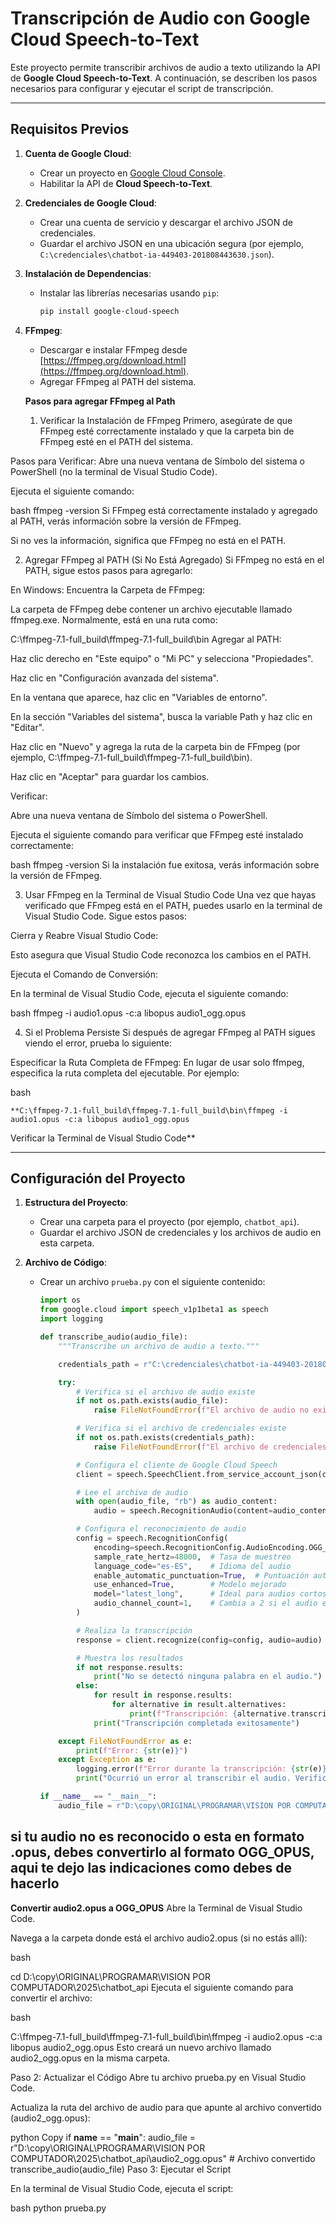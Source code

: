 # Transcripción de Audio con Google Cloud Speech-to-Text

Este proyecto permite transcribir archivos de audio a texto utilizando la API de **Google Cloud Speech-to-Text**. A continuación, se describen los pasos necesarios para configurar y ejecutar el script de transcripción.

---

## Requisitos Previos

1. **Cuenta de Google Cloud**:
   - Crear un proyecto en [Google Cloud Console](https://console.cloud.google.com/).
   - Habilitar la API de **Cloud Speech-to-Text**.

2. **Credenciales de Google Cloud**:
   - Crear una cuenta de servicio y descargar el archivo JSON de credenciales.
   - Guardar el archivo JSON en una ubicación segura (por ejemplo, `C:\credenciales\chatbot-ia-449403-201808443630.json`).

3. **Instalación de Dependencias**:
   - Instalar las librerías necesarias usando `pip`:
     ```bash
     pip install google-cloud-speech
     ```

4. **FFmpeg**:
   - Descargar e instalar FFmpeg desde [https://ffmpeg.org/download.html](https://ffmpeg.org/download.html).
   - Agregar FFmpeg al PATH del sistema.

   **Pasos para agregar FFmpeg al Path**
   1. Verificar la Instalación de FFmpeg
Primero, asegúrate de que FFmpeg esté correctamente instalado y que la carpeta bin de FFmpeg esté en el PATH del sistema.

Pasos para Verificar:
Abre una nueva ventana de Símbolo del sistema o PowerShell (no la terminal de Visual Studio Code).

Ejecuta el siguiente comando:

bash
ffmpeg -version
Si FFmpeg está correctamente instalado y agregado al PATH, verás información sobre la versión de FFmpeg.

Si no ves la información, significa que FFmpeg no está en el PATH.

2. Agregar FFmpeg al PATH (Si No Está Agregado)
Si FFmpeg no está en el PATH, sigue estos pasos para agregarlo:

En Windows:
Encuentra la Carpeta de FFmpeg:

La carpeta de FFmpeg debe contener un archivo ejecutable llamado ffmpeg.exe. Normalmente, está en una ruta como:


C:\ffmpeg-7.1-full_build\ffmpeg-7.1-full_build\bin
Agregar al PATH:

Haz clic derecho en "Este equipo" o "Mi PC" y selecciona "Propiedades".

Haz clic en "Configuración avanzada del sistema".

En la ventana que aparece, haz clic en "Variables de entorno".

En la sección "Variables del sistema", busca la variable Path y haz clic en "Editar".

Haz clic en "Nuevo" y agrega la ruta de la carpeta bin de FFmpeg (por ejemplo, C:\ffmpeg-7.1-full_build\ffmpeg-7.1-full_build\bin).

Haz clic en "Aceptar" para guardar los cambios.

Verificar:

Abre una nueva ventana de Símbolo del sistema o PowerShell.

Ejecuta el siguiente comando para verificar que FFmpeg esté instalado correctamente:

bash
ffmpeg -version
Si la instalación fue exitosa, verás información sobre la versión de FFmpeg.

3. Usar FFmpeg en la Terminal de Visual Studio Code
Una vez que hayas verificado que FFmpeg está en el PATH, puedes usarlo en la terminal de Visual Studio Code. Sigue estos pasos:

Cierra y Reabre Visual Studio Code:

Esto asegura que Visual Studio Code reconozca los cambios en el PATH.

Ejecuta el Comando de Conversión:

En la terminal de Visual Studio Code, ejecuta el siguiente comando:

bash
ffmpeg -i audio1.opus -c:a libopus audio1_ogg.opus

4. Si el Problema Persiste
Si después de agregar FFmpeg al PATH sigues viendo el error, prueba lo siguiente:

Especificar la Ruta Completa de FFmpeg:
En lugar de usar solo ffmpeg, especifica la ruta completa del ejecutable. Por ejemplo:

bash

    **C:\ffmpeg-7.1-full_build\ffmpeg-7.1-full_build\bin\ffmpeg -i audio1.opus -c:a libopus audio1_ogg.opus
Verificar la Terminal de Visual Studio Code**

---

## Configuración del Proyecto

1. **Estructura del Proyecto**:
   - Crear una carpeta para el proyecto (por ejemplo, `chatbot_api`).
   - Guardar el archivo JSON de credenciales y los archivos de audio en esta carpeta.

2. **Archivo de Código**:
   - Crear un archivo `prueba.py` con el siguiente contenido:
     ```python
     import os
     from google.cloud import speech_v1p1beta1 as speech
     import logging

     def transcribe_audio(audio_file):
         """Transcribe un archivo de audio a texto."""

         credentials_path = r"C:\credenciales\chatbot-ia-449403-201808443630.json"

         try:
             # Verifica si el archivo de audio existe
             if not os.path.exists(audio_file):
                 raise FileNotFoundError(f"El archivo de audio no existe: {audio_file}")

             # Verifica si el archivo de credenciales existe
             if not os.path.exists(credentials_path):
                 raise FileNotFoundError(f"El archivo de credenciales no existe: {credentials_path}")

             # Configura el cliente de Google Cloud Speech
             client = speech.SpeechClient.from_service_account_json(credentials_path)

             # Lee el archivo de audio
             with open(audio_file, "rb") as audio_content:
                 audio = speech.RecognitionAudio(content=audio_content.read())

             # Configura el reconocimiento de audio
             config = speech.RecognitionConfig(
                 encoding=speech.RecognitionConfig.AudioEncoding.OGG_OPUS,  # Formato OGG_OPUS
                 sample_rate_hertz=48000,  # Tasa de muestreo
                 language_code="es-ES",    # Idioma del audio
                 enable_automatic_punctuation=True,  # Puntuación automática
                 use_enhanced=True,        # Modelo mejorado
                 model="latest_long",      # Ideal para audios cortos
                 audio_channel_count=1,    # Cambia a 2 si el audio es estéreo
             )

             # Realiza la transcripción
             response = client.recognize(config=config, audio=audio)

             # Muestra los resultados
             if not response.results:
                 print("No se detectó ninguna palabra en el audio.")
             else:
                 for result in response.results:
                     for alternative in result.alternatives:
                         print(f"Transcripción: {alternative.transcript}")
                 print("Transcripción completada exitosamente")

         except FileNotFoundError as e:
             print(f"Error: {str(e)}")
         except Exception as e:
             logging.error(f"Error durante la transcripción: {str(e)}")
             print("Ocurrió un error al transcribir el audio. Verifica el archivo de log para más detalles.")

     if __name__ == "__main__":
         audio_file = r"D:\copy\ORIGINAL\PROGRAMAR\VISION POR COMPUTADOR\2025\chatbot_api\audio1

## si tu audio no es reconocido o esta en formato .opus, debes convertirlo al formato OGG_OPUS, aqui te dejo las indicaciones como debes de hacerlo

**Convertir audio2.opus a OGG_OPUS**
Abre la Terminal de Visual Studio Code.

Navega a la carpeta donde está el archivo audio2.opus (si no estás allí):

bash

cd D:\copy\ORIGINAL\PROGRAMAR\VISION POR COMPUTADOR\2025\chatbot_api
Ejecuta el siguiente comando para convertir el archivo:

bash

C:\ffmpeg-7.1-full_build\ffmpeg-7.1-full_build\bin\ffmpeg -i audio2.opus -c:a libopus audio2_ogg.opus
Esto creará un nuevo archivo llamado audio2_ogg.opus en la misma carpeta.

Paso 2: Actualizar el Código
Abre tu archivo prueba.py en Visual Studio Code.

Actualiza la ruta del archivo de audio para que apunte al archivo convertido (audio2_ogg.opus):

python
Copy
if __name__ == "__main__":
    audio_file = r"D:\copy\ORIGINAL\PROGRAMAR\VISION POR COMPUTADOR\2025\chatbot_api\audio2_ogg.opus"  # Archivo convertido
    transcribe_audio(audio_file)
Paso 3: Ejecutar el Script

En la terminal de Visual Studio Code, ejecuta el script:

bash
python prueba.py
